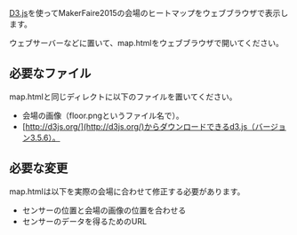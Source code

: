 [D3.js](http://d3js.org/)を使ってMakerFaire2015の会場のヒートマップをウェブブラウザで表示します。

ウェブサーバーなどに置いて、map.htmlをウェブブラウザで開いてください。

## 必要なファイル

map.htmlと同じディレクトに以下のファイルを置いてください。

* 会場の画像（floor.pngというファイル名で）。
* [http://d3js.org/](http://d3js.org/)からダウンロードできるd3.js（バージョン3.5.6）。

## 必要な変更

map.htmlは以下を実際の会場に合わせて修正する必要があります。

* センサーの位置と会場の画像の位置を合わせる
* センサーのデータを得るためのURL

